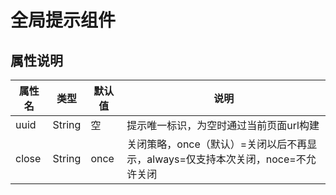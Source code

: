 # 全局提示组件

## 属性说明

属性名|类型|默认值|说明
-----|-----|-----|-----
uuid|String|空|提示唯一标识，为空时通过当前页面url构建
close|String|once|关闭策略，once（默认）=关闭以后不再显示，always=仅支持本次关闭，noce=不允许关闭